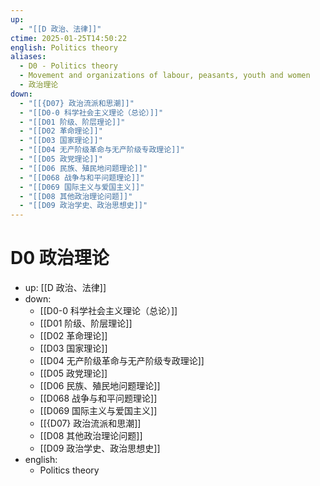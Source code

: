```yaml
---
up:
  - "[[D 政治、法律]]"
ctime: 2025-01-25T14:50:22
english: Politics theory
aliases:
  - D0 - Politics theory
  - Movement and organizations of labour, peasants, youth and women
  - 政治理论
down:
  - "[[{D07} 政治流派和思潮]]"
  - "[[D0-0 科学社会主义理论（总论）]]"
  - "[[D01 阶级、阶层理论]]"
  - "[[D02 革命理论]]"
  - "[[D03 国家理论]]"
  - "[[D04 无产阶级革命与无产阶级专政理论]]"
  - "[[D05 政党理论]]"
  - "[[D06 民族、殖民地问题理论]]"
  - "[[D068 战争与和平问题理论]]"
  - "[[D069 国际主义与爱国主义]]"
  - "[[D08 其他政治理论问题]]"
  - "[[D09 政治学史、政治思想史]]"
---
```


# D0 政治理论

- up: [[D 政治、法律]]
- down:
	- [[D0-0 科学社会主义理论（总论）]]
	- [[D01 阶级、阶层理论]]
	- [[D02 革命理论]]
	- [[D03 国家理论]]
	- [[D04 无产阶级革命与无产阶级专政理论]]
	- [[D05 政党理论]]
	- [[D06 民族、殖民地问题理论]]
	- [[D068 战争与和平问题理论]]
	- [[D069 国际主义与爱国主义]]
	- [[{D07} 政治流派和思潮]]
	- [[D08 其他政治理论问题]]
	- [[D09 政治学史、政治思想史]]
- english:
	- Politics theory
